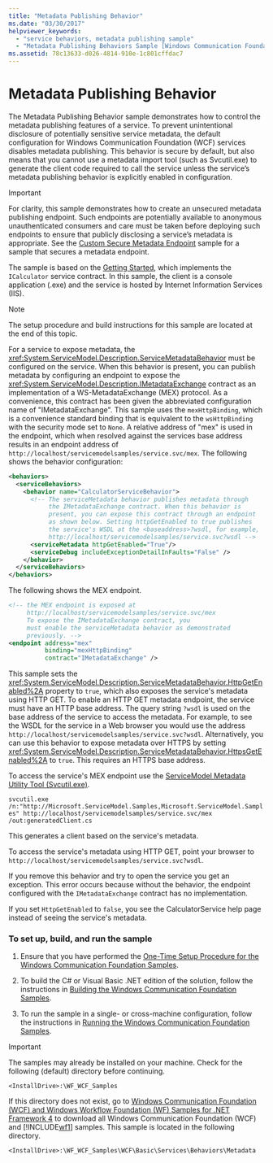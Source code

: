 ```yaml
---
title: "Metadata Publishing Behavior"
ms.date: "03/30/2017"
helpviewer_keywords: 
  - "service behaviors, metadata publishing sample"
  - "Metadata Publishing Behaviors Sample [Windows Communication Foundation]"
ms.assetid: 78c13633-d026-4814-910e-1c801cffdac7
---
```

# Metadata Publishing Behavior
The Metadata Publishing Behavior sample demonstrates how to control the metadata publishing features of a service. To prevent unintentional disclosure of potentially sensitive service metadata, the default configuration for Windows Communication Foundation (WCF) services disables metadata publishing. This behavior is secure by default, but also means that you cannot use a metadata import tool (such as Svcutil.exe) to generate the client code required to call the service unless the service’s metadata publishing behavior is explicitly enabled in configuration.  
  
> [!IMPORTANT]
>  For clarity, this sample demonstrates how to create an unsecured metadata publishing endpoint. Such endpoints are potentially available to anonymous unauthenticated consumers and care must be taken before deploying such endpoints to ensure that publicly disclosing a service’s metadata is appropriate. See the [Custom Secure Metadata Endpoint](../../../../docs/framework/wcf/samples/custom-secure-metadata-endpoint.md) sample for a sample that secures a metadata endpoint.  
  
 The sample is based on the [Getting Started](../../../../docs/framework/wcf/samples/getting-started-sample.md), which implements the `ICalculator` service contract. In this sample, the client is a console application (.exe) and the service is hosted by Internet Information Services (IIS).  
  
> [!NOTE]
>  The setup procedure and build instructions for this sample are located at the end of this topic.  
  
 For a service to expose metadata, the <xref:System.ServiceModel.Description.ServiceMetadataBehavior> must be configured on the service. When this behavior is present, you can publish metadata by configuring an endpoint to expose the <xref:System.ServiceModel.Description.IMetadataExchange> contract as an implementation of a WS-MetadataExchange (MEX) protocol. As a convenience, this contract has been given the abbreviated configuration name of "IMetadataExchange". This sample uses the `mexHttpBinding`, which is a convenience standard binding that is equivalent to the `wsHttpBinding` with the security mode set to `None`. A relative address of "mex" is used in the endpoint, which when resolved against the services base address results in an endpoint address of `http://localhost/servicemodelsamples/service.svc/mex`. The following shows the behavior configuration:  
  
```xml  
<behaviors>  
  <serviceBehaviors>  
    <behavior name="CalculatorServiceBehavior">  
      <!-- The serviceMetadata behavior publishes metadata through   
           the IMetadataExchange contract. When this behavior is   
           present, you can expose this contract through an endpoint   
           as shown below. Setting httpGetEnabled to true publishes   
           the service's WSDL at the <baseaddress>?wsdl, for example,  
           http://localhost/servicemodelsamples/service.svc?wsdl -->  
      <serviceMetadata httpGetEnabled="True"/>  
      <serviceDebug includeExceptionDetailInFaults="False" />  
    </behavior>  
  </serviceBehaviors>  
</behaviors>  
```  
  
 The following shows the MEX endpoint.  
  
```xml  
<!-- the MEX endpoint is exposed at   
     http://localhost/servicemodelsamples/service.svc/mex   
     To expose the IMetadataExchange contract, you   
     must enable the serviceMetadata behavior as demonstrated                           
     previously. -->  
<endpoint address="mex"  
          binding="mexHttpBinding"  
          contract="IMetadataExchange" />  
```  
  
 This sample sets the <xref:System.ServiceModel.Description.ServiceMetadataBehavior.HttpGetEnabled%2A> property to `true`, which also exposes the service's metadata using HTTP GET. To enable an HTTP GET metadata endpoint, the service must have an HTTP base address. The query string `?wsdl` is used on the base address of the service to access the metadata. For example, to see the WSDL for the service in a Web browser you would use the address `http://localhost/servicemodelsamples/service.svc?wsdl`. Alternatively, you can use this behavior to expose metadata over HTTPS by setting <xref:System.ServiceModel.Description.ServiceMetadataBehavior.HttpsGetEnabled%2A> to `true`. This requires an HTTPS base address.  
  
 To access the service's MEX endpoint use the [ServiceModel Metadata Utility Tool (Svcutil.exe)](../../../../docs/framework/wcf/servicemodel-metadata-utility-tool-svcutil-exe.md).  
  
 `svcutil.exe /n:"http://Microsoft.ServiceModel.Samples,Microsoft.ServiceModel.Samples" http://localhost/servicemodelsamples/service.svc/mex /out:generatedClient.cs`  
  
 This generates a client based on the service's metadata.  
  
 To access the service's metadata using HTTP GET, point your browser to `http://localhost/servicemodelsamples/service.svc?wsdl`.  
  
 If you remove this behavior and try to open the service you get an exception. This error occurs because without the behavior, the endpoint configured with the `IMetadataExchange` contract has no implementation.  
  
 If you set `HttpGetEnabled` to `false`, you see the CalculatorService help page instead of seeing the service's metadata.  
  
### To set up, build, and run the sample  
  
1. Ensure that you have performed the [One-Time Setup Procedure for the Windows Communication Foundation Samples](../../../../docs/framework/wcf/samples/one-time-setup-procedure-for-the-wcf-samples.md).  
  
2. To build the C# or Visual Basic .NET edition of the solution, follow the instructions in [Building the Windows Communication Foundation Samples](../../../../docs/framework/wcf/samples/building-the-samples.md).  
  
3. To run the sample in a single- or cross-machine configuration, follow the instructions in [Running the Windows Communication Foundation Samples](../../../../docs/framework/wcf/samples/running-the-samples.md).  
  
> [!IMPORTANT]
>  The samples may already be installed on your machine. Check for the following (default) directory before continuing.  
>   
>  `<InstallDrive>:\WF_WCF_Samples`  
>   
>  If this directory does not exist, go to [Windows Communication Foundation (WCF) and Windows Workflow Foundation (WF) Samples for .NET Framework 4](https://go.microsoft.com/fwlink/?LinkId=150780) to download all Windows Communication Foundation (WCF) and [!INCLUDE[wf1](../../../../includes/wf1-md.md)] samples. This sample is located in the following directory.  
>   
>  `<InstallDrive>:\WF_WCF_Samples\WCF\Basic\Services\Behaviors\Metadata`  
